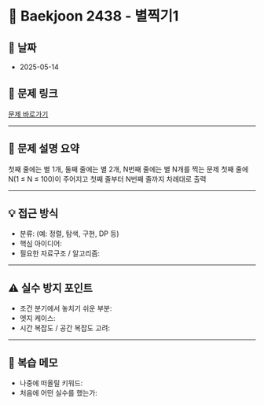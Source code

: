 # 📝 Baekjoon 2438 - 별찍기1

## 📅 날짜
- 2025-05-14

## 🔗 문제 링크
[문제 바로가기](https://www.acmicpc.net/problem/2438)

---

## 📌 문제 설명 요약

첫째 줄에는 별 1개, 둘째 줄에는 별 2개, N번째 줄에는 별 N개를 찍는 문제
첫째 줄에 N(1 ≤ N ≤ 100)이 주어지고
첫째 줄부터 N번째 줄까지 차례대로 출력  

---

## 💡 접근 방식

- 분류: (예: 정렬, 탐색, 구현, DP 등)
- 핵심 아이디어:
- 필요한 자료구조 / 알고리즘:

---

## ⚠️ 실수 방지 포인트

- 조건 분기에서 놓치기 쉬운 부분:
- 엣지 케이스:
- 시간 복잡도 / 공간 복잡도 고려:

---

## 🧠 복습 메모

- 나중에 떠올릴 키워드:
- 처음에 어떤 실수를 했는가:

